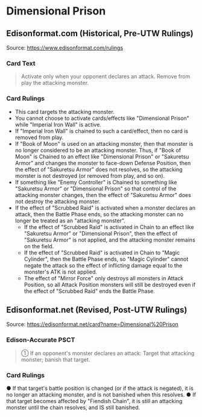 # Dimensional Prison

## Edisonformat.com (Historical, Pre-UTW Rulings)

Source: https://www.edisonformat.com/rulings

### Card Text

> Activate only when your opponent declares an attack. Remove from play the attacking monster.

### Card Rulings

*   This card targets the attacking monster.
*   You cannot choose to activate cards/effects like "Dimensional Prison" while "Imperial Iron Wall" is active.
*   If "Imperial Iron Wall" is chained to such a card/effect, then no card is removed from play.
*   If "Book of Moon" is used on an attacking monster, then that monster is no longer considered to be an attacking monster. Thus, if "Book of Moon" is Chained to an effect like "Dimensional Prison" or "Sakuretsu Armor" and changes the monster to face-down Defense Position, then the effect of "Sakuretsu Armor" does not resolves, so the attacking monster is not destroyed (or removed from play, and so on).
*   If something like "Enemy Controller" is Chained to something like "Sakuretsu Armor" or "Dimensional Prison" so that control of the attacking monster changes, then the effect of "Sakuretsu Armor" does not destroy the attacking monster.
*   If the effect of "Scrubbed Raid" is activated when a monster declares an attack, then the Battle Phase ends, so the attacking monster can no longer be treated as an "attacking monster".
    *   If the effect of "Scrubbed Raid" is activated in Chain to an effect like "Sakuretsu Armor" or "Dimensional Prison", then the effect of "Sakuretsu Armor" is not applied, and the attacking monster remains on the field.
    *   If the effect of "Scrubbed Raid" is activated in Chain to "Magic Cylinder", then the Battle Phase ends, so "Magic Cylinder" cannot negate the attack so the effect of inflicting damage equal to the monster's ATK is not applied.
    *   The effect of "Mirror Force" only destroys all monsters in Attack Position, so all Attack Position monsters will still be destroyed even if the effect of "Scrubbed Raid" ends the Battle Phase.

## Edisonformat.net (Revised, Post-UTW Rulings)

Source: https://edisonformat.net/card?name=Dimensional%20Prison

### Edison-Accurate PSCT

> ① If an opponent's monster declares an attack: Target that attacking monster; banish that target.

### Card Rulings

● If that target's battle position is changed (or if the attack is negated), it is no longer an attacking monster, and is not banished when this resolves.
● If that target becomes affected by "Fiendish Chain", it is still an attacking monster until the chain resolves, and IS still banished.
            